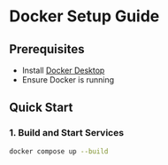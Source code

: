 # Docker Setup Guide

## Prerequisites
- Install [Docker Desktop](https://www.docker.com/products/docker-desktop)
- Ensure Docker is running

## Quick Start

### 1. Build and Start Services
```bash
docker compose up --build